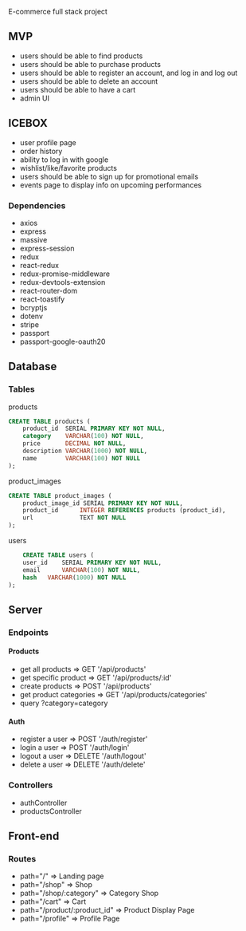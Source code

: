 E-commerce full stack project

## MVP

- users should be able to find products
- users should be able to purchase products
- users should be able to register an account, and log in and log out
- users should be able to delete an account
- users should be able to have a cart
- admin UI

## ICEBOX

- user profile page
- order history
- ability to log in with google
- wishlist/like/favorite products
- users should be able to sign up for promotional emails
- events page to display info on upcoming performances

### Dependencies

- axios
- express
- massive
- express-session
- redux
- react-redux
- redux-promise-middleware
- redux-devtools-extension
- react-router-dom
- react-toastify
- bcryptjs
- dotenv
- stripe
- passport
- passport-google-oauth20

## Database

### Tables

products

```SQL
CREATE TABLE products (
	product_id  SERIAL PRIMARY KEY NOT NULL,
	category    VARCHAR(100) NOT NULL,
	price       DECIMAL NOT NULL,
	description VARCHAR(1000) NOT NULL,
	name        VARCHAR(100) NOT NULL
);
```

product_images

```SQL
CREATE TABLE product_images (
	product_image_id SERIAL PRIMARY KEY NOT NULL,
	product_id      INTEGER REFERENCES products (product_id),
	url             TEXT NOT NULL
);

```

users

```SQL
	CREATE TABLE users (
	user_id    SERIAL PRIMARY KEY NOT NULL,
	email      VARCHAR(100) NOT NULL,
	hash   VARCHAR(1000) NOT NULL
);

```

## Server

### Endpoints

#### Products

- get all products => GET '/api/products'
- get specific product => GET '/api/products/:id'
- create products => POST '/api/products'
- get product categories => GET '/api/products/categories'
- query ?category=category

#### Auth

- register a user => POST '/auth/register'
- login a user => POST '/auth/login'
- logout a user => DELETE '/auth/logout'
- delete a user => DELETE '/auth/delete'

### Controllers

- authController
- productsController

## Front-end

### Routes

- path="/" => Landing page
- path="/shop" => Shop
- path="/shop/:category" => Category Shop
- path="/cart" => Cart
- path="/product/:product_id" => Product Display Page
- path="/profile" => Profile Page
